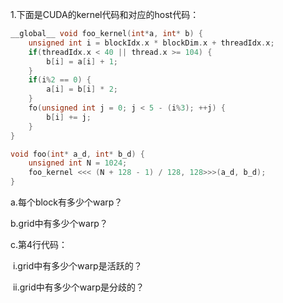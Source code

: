 1.下面是CUDA的kernel代码和对应的host代码：

```c++
__global__ void foo_kernel(int*a, int* b) {
    unsigned int i = blockIdx.x * blockDim.x + threadIdx.x;
    if(threadIdx.x < 40 || thread.x >= 104) {
        b[i] = a[i] + 1;
    }
    if(i%2 == 0) {
        a[i] = b[i] * 2;
    }
    fo(unsigned int j = 0; j < 5 - (i%3); ++j) {
        b[i] += j;
    }
}

void foo(int* a_d, int* b_d) {
    unsigned int N = 1024;
    foo_kernel <<< (N + 128 - 1) / 128, 128>>>(a_d, b_d);
}
```

a.每个block有多少个warp？

b.grid中有多少个warp？

c.第4行代码：

​	i.grid中有多少个warp是活跃的？







​	ii.grid中有多少个warp是分歧的？

